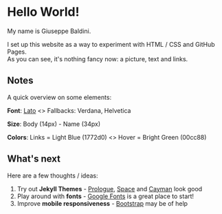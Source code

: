 # Hello World! 

My name is Giuseppe Baldini.

I set up this website as a way to experiment with HTML / CSS and GitHub Pages.  
As you can see, it's nothing fancy now: a picture, text and links. 

## Notes

A quick overview on some elements:

**Font**: [Lato](https://fonts.google.com/specimen/Lato) <> Fallbacks: Verdana, Helvetica

**Size**: Body (14px) - Name (34px)

**Colors**: Links = Light Blue (1772d0) <> Hover = Bright Green (00cc88) 

## What's next

Here are a few thoughts / ideas:

1. Try out **Jekyll Themes**  - [Prologue](http://jekyllthemes.org/themes/jekyll-theme-prologue/), [Space](http://jekyllthemes.org/themes/space-jekyll-template/) and [Cayman](http://jekyllthemes.org/themes/cayman-theme/) look good
2. Play around with **fonts** - [Google Fonts](https://fonts.google.com/) is a great place to start!
3. Improve **mobile responsiveness** - [Bootstrap](https://getbootstrap.com/) may be of help
